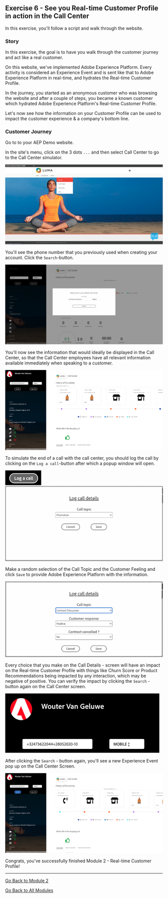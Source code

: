 ## Exercise 6 - See you Real-time Customer Profile in action in the Call Center

In this exercise, you'll follow a script and walk through the website.
 
### Story
In this exercise, the goal is to have you walk through the customer journey and act like a real customer.

On this website, we've implemented Adobe Experience Platform. Every activity is considered an Experience Event and is sent like that to Adobe Experience Platform in real-time, and hydrates the Real-time Customer Profile.

In the journey, you started as an anonymous customer who was browsing the website and after a couple of steps, you became a known customer which hydrated Adobe Experience Platform's Real-time Customer Profile.

Let's now see how the information on your Customer Profile can be used to impact the customer experience & a company's bottom line.


### Customer Journey

Go to to your AEP Demo website.

In the site's menu, click on the 3 dots ``...`` and then select Call Center to go to the Call Center simulator.

![Demo](./images/dots.png)

You'll see the phone number that you previously used when creating your account. Click the ``Search``-button.

![Demo](./images/19.png)

You'll now see the information that would ideally be displayed in the Call Center, so that the Call Center employees have all relevant information available immediately when speaking to a customer.

![Demo](./images/20.png)

To simulate the end of a call with the call center, you should log the call by clicking on the ``Log a call``-button after which a popup window will open.

![Demo](./images/23.png)
![Demo](./images/21.png)

Make a random selection of the Call Topic and the Customer Feeling and click ``Save`` to provide Adobe Experience Platform with the information.

![Demo](./images/22.png)

Every choice that you make on the Call Details - screen will have an impact on the Real-time Customer Profile with things like Churn Score or Product Recommendations being impacted by any interaction, which may be negative of positive. You can verify the impact by clicking the ```Search``` - button again on the Call Center screen.

![Demo](./images/check.png)

After clicking the ```Search``` - button again, you'll see a new Experience Event pop up on the Call Center Screen.

![Demo](./images/24.png)

Congrats, you've successfully finished Module 2 - Real-time Customer Profile!

---
[Go Back to Module 2](./README.md)

[Go Back to All Modules](../../README.md)